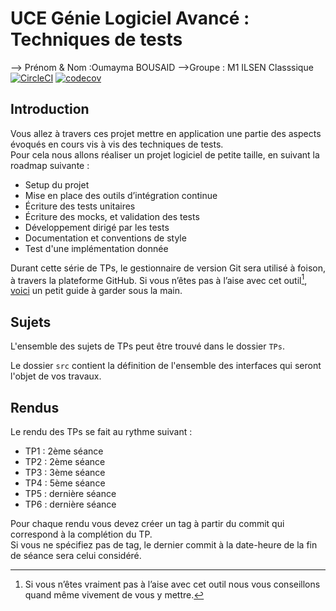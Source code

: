 # UCE Génie Logiciel Avancé : Techniques de tests

--> Prénom & Nom :Oumayma BOUSAID
-->Groupe : M1 ILSEN Classsique 
[![CircleCI](https://dl.circleci.com/status-badge/img/gh/OumaYma199/ceri-m1-techniques-de-test/tree/master.svg?style=svg)](https://dl.circleci.com/status-badge/redirect/gh/OumaYma199/ceri-m1-techniques-de-test/tree/master)
[![codecov](https://codecov.io/github/OumaYma199/ceri-m1-techniques-de-test/graph/badge.svg?token=4IGQXO1YWH)](https://codecov.io/github/OumaYma199/ceri-m1-techniques-de-test)


## Introduction

Vous allez à travers ces projet mettre en application une partie des aspects évoqués en cours vis à vis des techniques de tests.  
Pour cela nous allons réaliser un projet logiciel de petite taille, en suivant la roadmap suivante : 
- Setup du projet
- Mise en place des outils d’intégration continue
- Écriture des tests unitaires
- Écriture des mocks, et validation des tests
- Développement dirigé par les tests
- Documentation et conventions de style
- Test d'une implémentation donnée

Durant cette série de TPs, le gestionnaire de version Git sera utilisé à foison, à travers la plateforme GitHub. Si vous n’êtes pas à l’aise avec cet outil[^1], [voici](http://rogerdudler.github.io/git-guide/) un petit guide à garder sous la main.

## Sujets

L'ensemble des sujets de TPs peut être trouvé dans le dossier `TPs`.

Le dossier `src` contient la définition de l'ensemble des interfaces qui seront l'objet de vos travaux.

## Rendus

Le rendu des TPs se fait au rythme suivant :

- TP1 : 2ème séance
- TP2 : 2ème séance
- TP3 : 3ème séance
- TP4 : 5ème séance
- TP5 : dernière séance
- TP6 : dernière séance

Pour chaque rendu vous devez créer un tag à partir du commit qui correspond à la complétion du TP.  
Si vous ne spécifiez pas de tag, le dernier commit à la date-heure de la fin de séance sera celui considéré.

[^1]: Si vous n’êtes vraiment pas à l’aise avec cet outil nous vous conseillons quand même vivement de vous y mettre.








